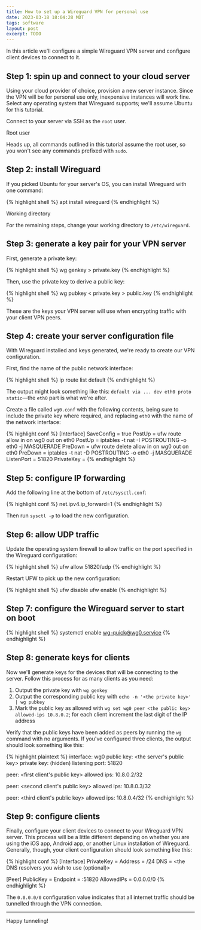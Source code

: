 ```yaml
---
title: How to set up a Wireguard VPN for personal use
date: 2023-03-18 18:04:28 MDT
tags: software
layout: post
excerpt: TODO
---
```


In this article we'll configure a simple Wireguard VPN server and configure client devices to connect to it.

## Step 1: spin up and connect to your cloud server

Using your cloud provider of choice, provision a new server instance. Since the VPN will be for personal use only, inexpensive instances will work fine. Select any operating system that Wireguard supports; we'll assume Ubuntu for this tutorial.

Connect to your server via SSH as the `root` user.

<div class="cards tip">
  <div class="card">
    <div class="card-title">Root user</div>
    <div class="card-body">
      <p>Heads up, all commands outlined in this tutorial assume the root user, so you won't see any commands prefixed with <code>sudo</code>.</p>
    </div>
  </div>
</div>

## Step 2: install Wireguard

If you picked Ubuntu for your server's OS, you can install Wireguard with one command:

{% highlight shell %}
apt install wireguard
{% endhighlight %}

<div class="cards tip">
  <div class="card">
    <div class="card-title">Working directory</div>
    <div class="card-body">
      <p>For the remaining steps, change your working directory to <code>/etc/wireguard</code>.</p>
    </div>
  </div>
</div>

## Step 3: generate a key pair for your VPN server

First, generate a private key:

{% highlight shell %}
wg genkey > private.key
{% endhighlight %}

Then, use the private key to derive a public key:

{% highlight shell %}
wg pubkey < private.key > public.key
{% endhighlight %}

These are the keys your VPN server will use when encrypting traffic with your client VPN peers.

## Step 4: create your server configuration file

With Wireguard installed and keys generated, we're ready to create our VPN configuration.

First, find the name of the public network interface:

{% highlight shell %}
ip route list default
{% endhighlight %}

The output might look something like this: `default via ... dev eth0 proto static`—the `eth0` part is what we're after.

Create a file called `wg0.conf` with the following contents, being sure to include the private key where required, and replacing `eth0` with the name of the network interface:

{% highlight conf %}
[Interface]
SaveConfig = true
PostUp = ufw route allow in on wg0 out on eth0
PostUp = iptables -t nat -I POSTROUTING -o eth0 -j MASQUERADE
PreDown = ufw route delete allow in on wg0 out on eth0
PreDown = iptables -t nat -D POSTROUTING -o eth0 -j MASQUERADE
ListenPort = 51820
PrivateKey = <the contents of private.key>
{% endhighlight %}

## Step 5: configure IP forwarding

Add the following line at the bottom of `/etc/sysctl.conf`:

{% highlight conf %}
net.ipv4.ip_forward=1
{% endhighlight %}

Then run `sysctl -p` to load the new configuration.

## Step 6: allow UDP traffic

Update the operating system firewall to allow traffic on the port specified in the Wireguard configuration:

{% highlight shell %}
ufw allow 51820/udp
{% endhighlight %}

Restart UFW to pick up the new configuration:

{% highlight shell %}
ufw disable
ufw enable
{% endhighlight %}

## Step 7: configure the Wireguard server to start on boot

{% highlight shell %}
systemctl enable wg-quick@wg0.service
{% endhighlight %}

## Step 8: generate keys for clients

Now we'll generate keys for the devices that will be connecting to the server. Follow this process for as many clients as you need:

1. Output the private key with `wg genkey`
2. Output the corresponding public key with `echo -n '<the private key>' | wg pubkey`
3. Mark the public key as allowed with `wg set wg0 peer <the public key> allowed-ips 10.8.0.2`; for each client increment the last digit of the IP address

Verify that the public keys have been added as peers by running the `wg` command with no arguments. If you've configured three clients, the output should look something like this:

{% highlight plaintext %}
interface: wg0
  public key: <the server's public key>
  private key: (hidden)
  listening port: 51820

peer: <first client's public key>
  allowed ips: 10.8.0.2/32

peer: <second client's public key>
  allowed ips: 10.8.0.3/32

peer: <third client's public key>
  allowed ips: 10.8.0.4/32
{% endhighlight %}

## Step 9: configure clients

Finally, configure your client devices to connect to your Wireguard VPN server. This process will be a little different depending on whether you are using the iOS app, Android app, or another Linux installation of Wireguard. Generally, though, your client configuration should look something like this:

{% highlight conf %}
[Interface]
PrivateKey = <the client private key>
Address = <the client IP address>/24
DNS = <the DNS resolvers you wish to use (optional)>

[Peer]
PublicKey = <the server public key>
Endpoint = <the server IP address>:51820
AllowedIPs = 0.0.0.0/0
{% endhighlight %}

The `0.0.0.0/0` configuration value indicates that all internet traffic should be tunnelled through the VPN connection.

---

Happy tunneling!
